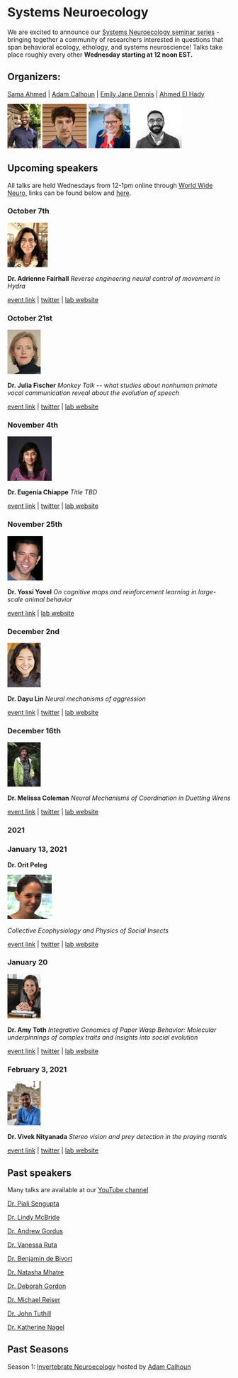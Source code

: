 # Systems Neuroecology

We are excited to announce our [Systems Neuroecology seminar series](https://www.worldwideneuro.com/seminar-series.html?name=Systems_Neuroecology) - bringing together a community of researchers interested in questions that span behavioral ecology, ethology, and systems neuroscience! Talks take place roughly every other **Wednesday starting at 12 noon EST.**

## Organizers:

[Sama Ahmed](https://twitter.com/ColumboAhmed)
 | [Adam Calhoun](https://twitter.com/neuroecology)
  | [Emily Jane Dennis](https://twitter.com/emilyjanedennis)
   | [Ahmed El Hady](https://twitter.com/zamakany)

<img src="images/2020/09/july2020_sama.jpg" height="100" /> <img src="images/2020/09/adam.jpg" height="100" /> <img src="images/2020/09/emilydennis.jpg" height="100" /> <img src="images/2020/09/ahmed.png" height="100" />

## Upcoming speakers
All talks are held Wednesdays from 12-1pm online through [World Wide Neuro](https://www.worldwideneuro.com/seminar-series.html?name=Systems_Neuroecology), links can be found below and [here](https://www.worldwideneuro.com/seminar-series.html?name=Systems_Neuroecology).

### October 7th

<img src="images/2020/09/adriennefairhall.png" height="100" />

**Dr. Adrienne Fairhall**
*Reverse engineering neural control of movement in Hydra*

[event link](https://www.crowdcast.io/e/adrienne-fairhall) | [twitter](https://twitter.com/alfairhall) | [lab website](https://fairhalllab.com/)

### October 21st


<img src="images/2020/09/juliafischer.jpg" height="100" />

**Dr. Julia Fischer**
*Monkey Talk -- what studies about nonhuman primate vocal communication reveal about the evolution of speech*

[event link](https://www.crowdcast.io/e/julia-fischer-systems) | [twitter](https://twitter.com/julxf) | [lab website](https://www.dpz.eu/en/unit/cognitive-ethology/about-us.html)

### November 4th


<img src="images/2020/09/eugeniachiappe.jpg" height="100" />

**Dr. Eugenia Chiappe**
*Title TBD*

[event link](https://www.crowdcast.io/e/eugenia-chiappe-systems) | [twitter](https://twitter.com/EugeChapadur) | [lab website](https://chiappelab.org/)

### November 25th


<img src="images/2020/09/yossiyovel.jpg" height="100" />

**Dr. Yossi Yovel**
*On cognitive maps and reinforcement learning in large-scale animal behavior*

[event link](https://www.crowdcast.io/e/yossi-yovel-systems) | [lab website](www.yossiyovel.com/)

### December 2nd


<img src="images/2020/09/dayulin.jpg" height="100" />

**Dr. Dayu Lin**
*Neural mechanisms of aggression*

[event link](https://www.crowdcast.io/e/dayu-lin-systems) | [twitter](https://twitter.com/moccalin) | [lab website](http://linlab.med.nyu.edu/)

### December 16th


<img src="images/2020/09/melissacoleman.jpg" height="100" />

**Dr. Melissa Coleman**
*Neural Mechanisms of Coordination in Duetting Wrens*

[event link](https://www.crowdcast.io/e/melissa-coleman-systems) | [twitter](https://twitter.com/MelColemanLab) | [lab website](https://www.kecksci.claremont.edu/faculty/profile.asp?FacultyID=179)

### 2021

### January 13, 2021
**Dr. Orit Peleg**


<img src="images/2020/09/oritpeleg.jpg" height="100" />

*Collective Ecophysiology and Physics of Social Insects*

[event link](https://www.crowdcast.io/e/orit-peleg-systems) | [twitter](https://twitter.com/oritpeleg) | [lab website](www.peleglab.com/)

### January 20


<img src="images/2020/09/amytoth.jpg" height="100" />

**Dr. Amy Toth**
*Integrative Genomics of Paper Wasp Behavior: Molecular underpinnings of complex traits and insights into social evolution*

[event link](https://www.crowdcast.io/e/amy-toth-systems) | [twitter](https://twitter.com/Amy_L_Toth) | [lab website](www.tothlab.org/)

### February 3, 2021


<img src="images/2020/09/viveknityanada.jpg" height="100" />

**Dr. Vivek Nityanada**
*Stereo vision and prey detection in the praying mantis*

[event link](https://www.crowdcast.io/e/vivek-nityananda-systems) | [twitter](https://twitter.com/VivekNityananda) | [lab website](https://www.worldwideneuro.com/viveknityananda.com)


## Past speakers
Many talks are available at our [YouTube channel](link)

[Dr. Piali Sengupta](https://www.worldwideneuro.com/seminar-event.html?id=521)

[Dr. Lindy McBride](https://www.worldwideneuro.com/seminar-event.html?id=520)

[Dr. Andrew Gordus](https://www.worldwideneuro.com/seminar-event.html?id=118)

[Dr. Vanessa Ruta](https://www.worldwideneuro.com/seminar-event.html?id=43)

[Dr. Benjamin de Bivort](https://www.worldwideneuro.com/seminar-event.html?id=44)

[Dr. Natasha Mhatre](https://www.worldwideneuro.com/seminar-event.html?id=131)

[Dr. Deborah Gordon](https://www.worldwideneuro.com/seminar-event.html?id=50)

[Dr. Michael Reiser](https://www.worldwideneuro.com/seminar-event.html?id=48)

[Dr. John Tuthill](https://www.worldwideneuro.com/seminar-event.html?id=47)

[Dr. Katherine Nagel](https://www.worldwideneuro.com/seminar-event.html?id=51)

## Past Seasons

Season 1: [Invertebrate Neuroecology](https://www.worldwideneuro.com/seminar-series.html?name=Invertebrate_Neuroecology) hosted by [Adam Calhoun](http://twitter.com/neuroecology)
